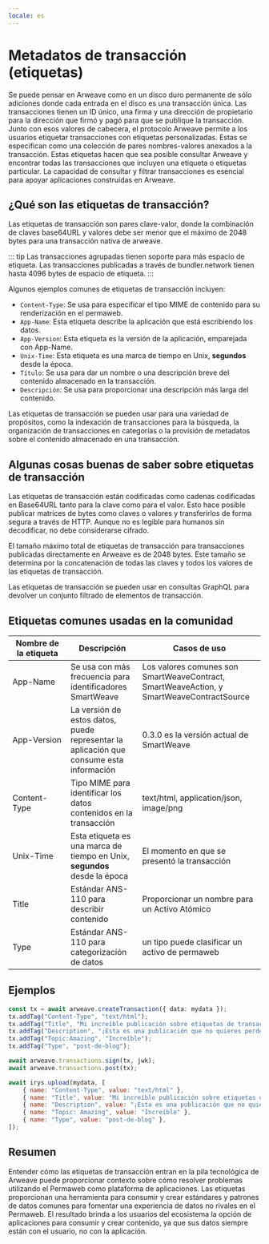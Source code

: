 ```yaml
---
locale: es
---
```


# Metadatos de transacción (etiquetas)

Se puede pensar en Arweave como en un disco duro permanente de sólo adiciones donde cada entrada en el disco es una transacción única. Las transacciones tienen un ID único, una firma y una dirección de propietario para la dirección que firmó y pagó para que se publique la transacción. Junto con esos valores de cabecera, el protocolo Arweave permite a los usuarios etiquetar transacciones con etiquetas personalizadas. Estas se especifican como una colección de pares nombres-valores anexados a la transacción. Estas etiquetas hacen que sea posible consultar Arweave y encontrar todas las transacciones que incluyen una etiqueta o etiquetas particular. La capacidad de consultar y filtrar transacciones es esencial para apoyar aplicaciones construidas en Arweave.

## ¿Qué son las etiquetas de transacción?

Las etiquetas de transacción son pares clave-valor, donde la combinación de claves base64URL y valores debe ser menor que el máximo de 2048 bytes para una transacción nativa de arweave.

::: tip
Las transacciones agrupadas tienen soporte para más espacio de etiqueta. Las transacciones publicadas a través de bundler.network tienen hasta 4096 bytes de espacio de etiqueta.
:::

Algunos ejemplos comunes de etiquetas de transacción incluyen:

-   `Content-Type`: Se usa para especificar el tipo MIME de contenido para su renderización en el permaweb.
-   `App-Name`: Esta etiqueta describe la aplicación que está escribiendo los datos.
-   `App-Version`: Esta etiqueta es la versión de la aplicación, emparejada con App-Name.
-   `Unix-Time`: Esta etiqueta es una marca de tiempo en Unix, **segundos** desde la época.
-   `Título`: Se usa para dar un nombre o una descripción breve del contenido almacenado en la transacción.
-   `Descripción`: Se usa para proporcionar una descripción más larga del contenido.

Las etiquetas de transacción se pueden usar para una variedad de propósitos, como la indexación de transacciones para la búsqueda, la organización de transacciones en categorías o la provisión de metadatos sobre el contenido almacenado en una transacción.

## Algunas cosas buenas de saber sobre etiquetas de transacción

Las etiquetas de transacción están codificadas como cadenas codificadas en Base64URL tanto para la clave como para el valor. Esto hace posible publicar matrices de bytes como claves o valores y transferirlos de forma segura a través de HTTP. Aunque no es legible para humanos sin decodificar, no debe considerarse cifrado.

El tamaño máximo total de etiquetas de transacción para transacciones publicadas directamente en Arweave es de 2048 bytes. Este tamaño se determina por la concatenación de todas las claves y todos los valores de las etiquetas de transacción.

Las etiquetas de transacción se pueden usar en consultas GraphQL para devolver un conjunto filtrado de elementos de transacción.

## Etiquetas comunes usadas en la comunidad

| <div style="width:100px">Nombre de la etiqueta</div> | Descripción                                                                             | Casos de uso                                                                             |
| ---------------------------------------------------- | --------------------------------------------------------------------------------------- | ---------------------------------------------------------------------------------------- |
| App-Name                                             | Se usa con más frecuencia para identificadores SmartWeave                               | Los valores comunes son SmartWeaveContract, SmartWeaveAction, y SmartWeaveContractSource |
| App-Version                                          | La versión de estos datos, puede representar la aplicación que consume esta información | 0.3.0 es la versión actual de SmartWeave                                                 |
| Content-Type                                         | Tipo MIME para identificar los datos contenidos en la transacción                       | text/html, application/json, image/png                                                   |
| Unix-Time                                            | Esta etiqueta es una marca de tiempo en Unix, **segundos** desde la época               | El momento en que se presentó la transacción                                             |
| Title                                                | Estándar ANS-110 para describir contenido                                               | Proporcionar un nombre para un Activo Atómico                                            |
| Type                                                 | Estándar ANS-110 para categorización de datos                                           | un tipo puede clasificar un activo de permaweb                                           |

## Ejemplos

<CodeGroup>
  <CodeGroupItem title="arweave">

```ts
const tx = await arweave.createTransaction({ data: mydata });
tx.addTag("Content-Type", "text/html");
tx.addTag("Title", "Mi increíble publicación sobre etiquetas de transacción");
tx.addTag("Description", "¡Esta es una publicación que no quieres perderte!");
tx.addTag("Topic:Amazing", "Increíble");
tx.addTag("Type", "post-de-blog");

await arweave.transactions.sign(tx, jwk);
await arweave.transactions.post(tx);
```

  </CodeGroupItem>
  <CodeGroupItem title="@@irys/sdk">

```js
await irys.upload(mydata, [
	{ name: "Content-Type", value: "text/html" },
	{ name: "Title", value: "Mi increíble publicación sobre etiquetas de transacción" },
	{ name: "Description", value: "¡Esta es una publicación que no quieres perderte!" },
	{ name: "Topic: Amazing", value: "Increíble" },
	{ name: "Type", value: "post-de-blog" },
]);
```

  </CodeGroupItem>
</CodeGroup>

## Resumen

Entender cómo las etiquetas de transacción entran en la pila tecnológica de Arweave puede proporcionar contexto sobre cómo resolver problemas utilizando el Permaweb como plataforma de aplicaciones. Las etiquetas proporcionan una herramienta para consumir y crear estándares y patrones de datos comunes para fomentar una experiencia de datos no rivales en el Permaweb. El resultado brinda a los usuarios del ecosistema la opción de aplicaciones para consumir y crear contenido, ya que sus datos siempre están con el usuario, no con la aplicación.
